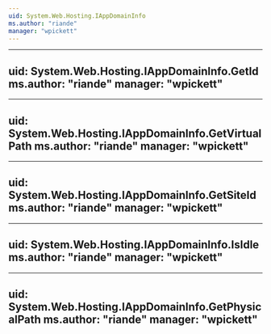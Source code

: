 ```yaml
---
uid: System.Web.Hosting.IAppDomainInfo
ms.author: "riande"
manager: "wpickett"
---
```


---
uid: System.Web.Hosting.IAppDomainInfo.GetId
ms.author: "riande"
manager: "wpickett"
---

---
uid: System.Web.Hosting.IAppDomainInfo.GetVirtualPath
ms.author: "riande"
manager: "wpickett"
---

---
uid: System.Web.Hosting.IAppDomainInfo.GetSiteId
ms.author: "riande"
manager: "wpickett"
---

---
uid: System.Web.Hosting.IAppDomainInfo.IsIdle
ms.author: "riande"
manager: "wpickett"
---

---
uid: System.Web.Hosting.IAppDomainInfo.GetPhysicalPath
ms.author: "riande"
manager: "wpickett"
---
